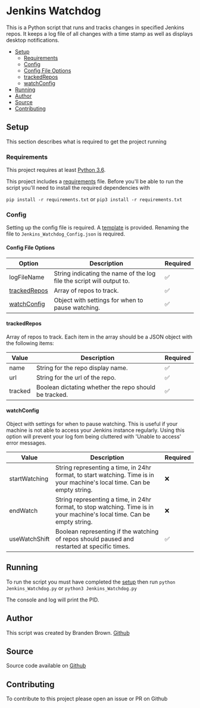 # Jenkins Watchdog

This is a Python script that runs and tracks changes in specified Jenkins repos. It keeps a log file of all changes with a time stamp as well as displays desktop notifications.

- [Setup](#Setup)
  - [Requirements](#Requirements)
  - [Config](#Config)
  - [Config File Options](#Config-File-Options)
  - [trackedRepos](#trackedRepos)
  - [watchConfig](#watchConfig)
- [Running](#Running)
- [Author](#Author)
- [Source](#Source)
- [Contributing](#Contributing)

## Setup
This section describes what is required to get the project running
### Requirements
This project requires at least [Python 3.6](https://www.python.org/downloads/release/python-365/).

This project includes a [requirements](requirements.txt) file. Before you'll be able to run the script you'll need to install the required dependencies with

`pip install -r requirements.txt` or `pip3 install -r requirements.txt`

### Config

Setting up the config file is required. A [template](Jenkins_Watchdog_Config_TEMPLATE.json) is provided. Renaming the file to `Jenkins_Watchdog_Config.json` is required.

#### Config File Options

| Option | Description | Required |
| ------ | ----------- | -------- |
| logFileName | String indicating the name of the log file the script will output to. | :white_check_mark: |
| [trackedRepos](#trackedRepos) | Array of repos to track. | :white_check_mark: |
| [watchConfig](#watchConfig) | Object with settings for when to pause watching. | :white_check_mark: |

#### trackedRepos
Array of repos to track. Each item in the array should be a JSON object with the following items:

| Value | Description | Required |
| ----- | ----------- | -------- |
| name | String for the repo display name. | :white_check_mark: |
| url | String for the url of the repo. | :white_check_mark: |
| tracked | Boolean dictating whether the repo should be tracked. | :white_check_mark:

#### watchConfig
Object with settings for when to pause watching. This is useful if your machine is not able to access your Jenkins instance regularly. Using this option will prevent your log fom being cluttered with 'Unable to access' error messages.

| Value | Description | Required |
| ----- | ----------- | -------- |
| startWatching | String representing a time, in 24hr format, to start watching. Time is in your machine's local time. Can be empty string. | :x: |
| endWatch | String representing a time, in 24hr format, to stop watching. Time is in your machine's local time. Can be empty string. | :x: |
| useWatchShift | Boolean representing if the watching of repos should paused and restarted at specific times. | :white_check_mark: |

## Running
To run the script you must have completed the [setup](#Setup) then run `python Jenkins_Watchdog.py` or `python3 Jenkins_Watchdog.py` 

The console and log will print the PID.

## Author
This script was created by Branden Brown.
[Github](https://github.com/20BBrown14)

## Source
Source code available on [Github](https://github.com/20BBrown14/Jenkins_Watchdog)

## Contributing
To contribute to this project please open an issue or PR on Github